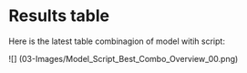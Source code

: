 # Results table

Here is the latest table combinagion of model witih script:

![] (03-Images/Model_Script_Best_Combo_Overview_00.png)
